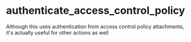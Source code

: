 # authenticate_access_control_policy

Although this uses authentication from access control policy attachments, it's actually
useful for other actions as well
